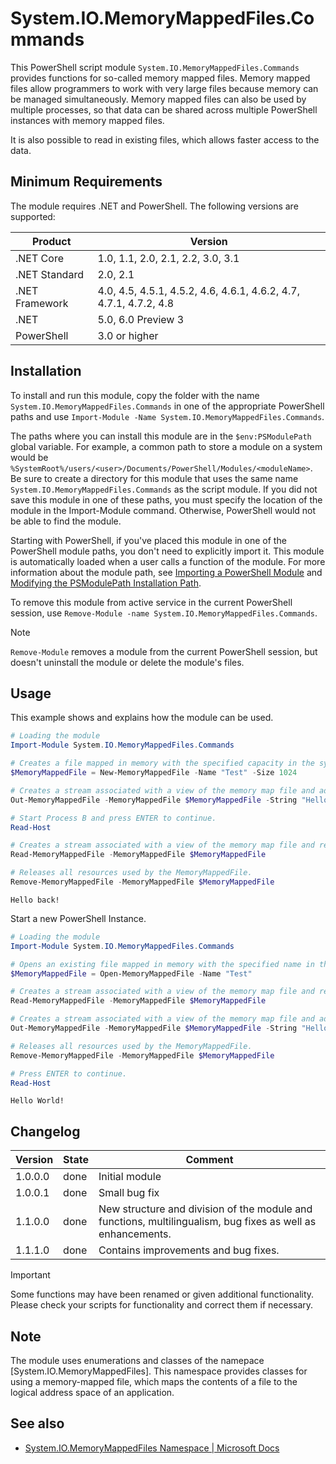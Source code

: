 # System.IO.MemoryMappedFiles.Commands
This PowerShell script module `System.IO.MemoryMappedFiles.Commands` provides functions for so-called memory mapped files. Memory mapped files allow programmers to work with very large files because memory can be managed simultaneously. Memory mapped files can also be used by multiple processes, so that data can be shared across multiple PowerShell instances with memory mapped files.

It is also possible to read in existing files, which allows faster access to the data.

## Minimum Requirements

The module requires .NET and PowerShell. The following versions are supported:

|Product|Version|
|---|---|
|.NET Core|1.0, 1.1, 2.0, 2.1, 2.2, 3.0, 3.1|
|.NET Standard|2.0, 2.1|
|.NET Framework|4.0, 4.5, 4.5.1, 4.5.2, 4.6, 4.6.1, 4.6.2, 4.7, 4.7.1, 4.7.2, 4.8|
|.NET|5.0, 6.0 Preview 3|
|PowerShell|3.0 or higher|

## Installation

To install and run this module, copy the folder with the name `System.IO.MemoryMappedFiles.Commands` in one of the appropriate PowerShell paths and use `Import-Module -Name System.IO.MemoryMappedFiles.Commands`.

The paths where you can install this module are in the `$env:PSModulePath` global variable. For example, a common path to store a module on a system would be `%SystemRoot%/users/<user>/Documents/PowerShell/Modules/<moduleName>`. Be sure to create a directory for this module that uses the same name `System.IO.MemoryMappedFiles.Commands` as the script module. If you did not save this module in one of these paths, you must specify the location of the module in the Import-Module command. Otherwise, PowerShell would not be able to find the module.

Starting with PowerShell, if you've placed this module in one of the PowerShell module paths, you don't need to explicitly import it. This module is automatically loaded when a user calls a function of the module. For more information about the module path, see [Importing a PowerShell Module](https://docs.microsoft.com/en-us/powershell/scripting/developer/module/importing-a-powershell-module?view=powershell-7.1) and [Modifying the PSModulePath Installation Path](https://docs.microsoft.com/en-us/powershell/scripting/developer/module/modifying-the-psmodulepath-installation-path?view=powershell-7.1).

To remove this module from active service in the current PowerShell session, use `Remove-Module -name System.IO.MemoryMappedFiles.Commands`.

> [!Note]
> `Remove-Module` removes a module from the current PowerShell session, but doesn't uninstall the module or delete the module's files.

## Usage

This example shows and explains how the module can be used.

```PowerShell
# Loading the module
Import-Module System.IO.MemoryMappedFiles.Commands

# Creates a file mapped in memory with the specified capacity in the system memory.
$MemoryMappedFile = New-MemoryMappedFile -Name "Test" -Size 1024

# Creates a stream associated with a view of the memory map file and adds the string as a stream.
Out-MemoryMappedFile -MemoryMappedFile $MemoryMappedFile -String "Hello World!"

# Start Process B and press ENTER to continue.
Read-Host

# Creates a stream associated with a view of the memory map file and reads that stream.
Read-MemoryMappedFile -MemoryMappedFile $MemoryMappedFile

# Releases all resources used by the MemoryMappedFile.
Remove-MemoryMappedFile -MemoryMappedFile $MemoryMappedFile
```

```Output
Hello back!
```

Start a new PowerShell Instance.

```PowerShell
# Loading the module
Import-Module System.IO.MemoryMappedFiles.Commands

# Opens an existing file mapped in memory with the specified name in the system memory.
$MemoryMappedFile = Open-MemoryMappedFile -Name "Test"

# Creates a stream associated with a view of the memory map file and reads that stream.
Read-MemoryMappedFile -MemoryMappedFile $MemoryMappedFile

# Creates a stream associated with a view of the memory map file and adds the string as a stream.
Out-MemoryMappedFile -MemoryMappedFile $MemoryMappedFile -String "Hello back!"

# Releases all resources used by the MemoryMappedFile.
Remove-MemoryMappedFile -MemoryMappedFile $MemoryMappedFile

# Press ENTER to continue.
Read-Host
```

```Output
Hello World!
```

## Changelog

|Version|State|Comment|
|---|---|---|
|1.0.0.0|done|Initial module|
|1.0.0.1|done|Small bug fix|
|1.1.0.0|done|New structure and division of the module and functions, multilingualism, bug fixes as well as enhancements.|
|1.1.1.0|done|Contains improvements and bug fixes.|

>[!Important]
>Some functions may have been renamed or given additional functionality. Please check your scripts for functionality and correct them if necessary.

## Note
The module uses enumerations and classes of the namepace [System.IO.MemoryMappedFiles]. This namespace provides classes for using a memory-mapped file, which maps the contents of a file to the logical address space of an application.

## See also
- [System.IO.MemoryMappedFiles Namespace | Microsoft Docs](https://docs.microsoft.com/en-us/dotnet/api/system.io.memorymappedfiles?view=net-5.0)
